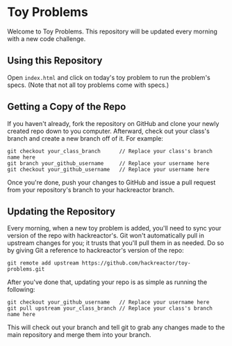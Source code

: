Toy Problems
============
Welcome to Toy Problems. This repository will be updated every morning with a new
code challenge.

Using this Repository
---------------------
Open `index.html` and click on today's toy problem to run the problem's specs.
(Note that not all toy problems come with specs.)

Getting a Copy of the Repo
--------------------------
If you haven't already, fork the repository on GitHub and clone your newly created
repo down to you computer. Afterward, check out your class's branch and create a new
branch off of it. For example:

    git checkout your_class_branch      // Replace your class's branch name here
    git branch your_github_username     // Replace your username here
    git checkout your_github_username   // Replace your username here

Once you're done, push your changes to GitHub and issue a pull request from your
repository's branch to your hackreactor branch.


Updating the Repository
-----------------------

Every morning, when a new toy problem is added, you'll need to sync your version of
the repo with hackreactor's. Git won't automatically pull in upstream changes for
you; it trusts that you'll pull them in as needed. Do so by giving Git a reference
to hackreactor's version of the repo:

    git remote add upstream https://github.com/hackreactor/toy-problems.git

After you've done that, updating your repo is as simple as running the following:

    git checkout your_github_username   // Replace your username here
    git pull upstream your_class_branch // Replace your class's branch name here

This will check out your branch and tell git to grab any changes made to the main
repository and merge them into your branch.
